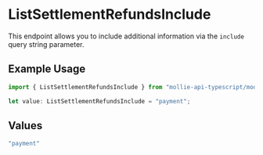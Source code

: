 # ListSettlementRefundsInclude

This endpoint allows you to include additional information via the `include` query string parameter.

## Example Usage

```typescript
import { ListSettlementRefundsInclude } from "mollie-api-typescript/models/operations";

let value: ListSettlementRefundsInclude = "payment";
```

## Values

```typescript
"payment"
```